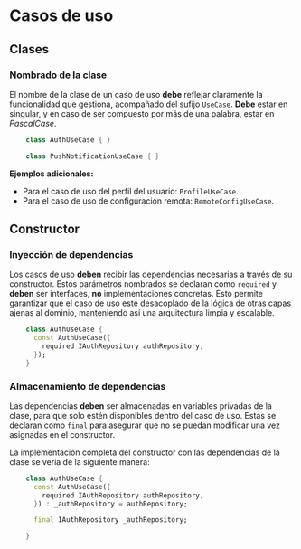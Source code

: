 # Casos de uso

## Clases

### Nombrado de la clase

El nombre de la clase de un caso de uso **debe** reflejar claramente la funcionalidad que gestiona, acompañado del sufijo `UseCase`. **Debe** estar en singular, y en caso de ser compuesto por más de una palabra, estar en _PascalCase_.

```dart
    class AuthUseCase { }

    class PushNotificationUseCase { }
```

**Ejemplos adicionales:**

- Para el caso de uso del perfil del usuario: `ProfileUseCase`.
- Para el caso de uso de configuración remota: `RemoteConfigUseCase`.

## Constructor

### Inyección de dependencias

Los casos de uso **deben** recibir las dependencias necesarias a través de su constructor. Estos parámetros nombrados se declaran como `required` y **deben** ser interfaces, **no** implementaciones concretas. Esto permite garantizar que el caso de uso esté desacoplado de la lógica de otras capas ajenas al dominio, manteniendo así una arquitectura limpia y escalable.

```dart
    class AuthUseCase {
      const AuthUseCase({
        required IAuthRepository authRepository,
      });
    }
```

### Almacenamiento de dependencias

Las dependencias **deben** ser almacenadas en variables privadas de la clase, para que solo estén disponibles dentro del caso de uso. Estas se declaran como `final` para asegurar que no se puedan modificar una vez asignadas en el constructor.

La implementación completa del constructor con las dependencias de la clase se vería de la siguiente manera:

```dart
    class AuthUseCase {
      const AuthUseCase({
        required IAuthRepository authRepository,
      }) : _authRepository = authRepository;

      final IAuthRepository _authRepository;

    }
```
